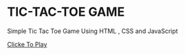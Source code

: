<h1>TIC-TAC-TOE GAME</h1>

<p>Simple Tic Tac Toe Game Using HTML , CSS and JavaScript</p>

<a href="https://dhesavan.github.io/PRODIGY_WD_03/">Clicke To Play</a>
